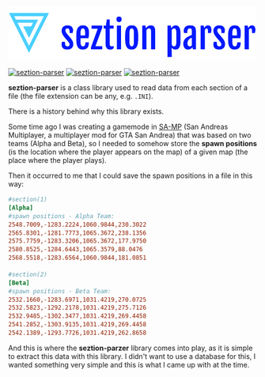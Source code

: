 [![seztion-parser](images/seztionparser-logo.png)](https://github.com/mrdave1999/seztion-parser)

[![seztion-parser](https://img.shields.io/badge/.NET%20Standard-2.0-red)](https://github.com/mrdave1999/seztion-parser)
[![seztion-parser](https://img.shields.io/badge/.NET%20Standard-2.1-green)](https://github.com/mrdave1999/seztion-parser)
[![seztion-parser](https://img.shields.io/badge/Class%20Library-Project-yellow)](https://github.com/mrdave1999/seztion-parser)


**seztion-parser** is a class library used to read data from each section of a file (the file extension can be any, e.g. `.INI`).

There is a history behind why this library exists.

Some time ago I was creating a gamemode in [SA-MP](https://www.sa-mp.com/) (San Andreas Multiplayer, a multiplayer mod for GTA San Andrea) that was based on two teams (Alpha and Beta), so I needed to somehow store the **spawn positions** (is the location where the player appears on the map) of a given map (the place where the player plays).

Then it occurred to me that I could save the spawn positions in a file in this way:
```ini
#section(1)
[Alpha]
#spawn positions - Alpha Team:
2548.7009,-1283.2224,1060.9844,230.3022
2565.8301,-1281.7773,1065.3672,238.1356
2575.7759,-1283.3206,1065.3672,177.9750
2580.8525,-1284.6443,1065.3579,88.0476
2568.5518,-1283.6564,1060.9844,181.0851

#section(2)
[Beta]
#spawn positions - Beta Team:
2532.1660,-1283.6971,1031.4219,270.0725
2532.5823,-1292.2178,1031.4219,275.7126
2532.9485,-1302.3477,1031.4219,269.4458
2541.2852,-1303.9135,1031.4219,269.4458
2542.1389,-1293.7726,1031.4219,262.8658
```
And this is where the **seztion-parzer** library comes into play, as it is simple to extract this data with this library. I didn't want to use a database for this, I wanted something very simple and this is what I came up with at the time.
